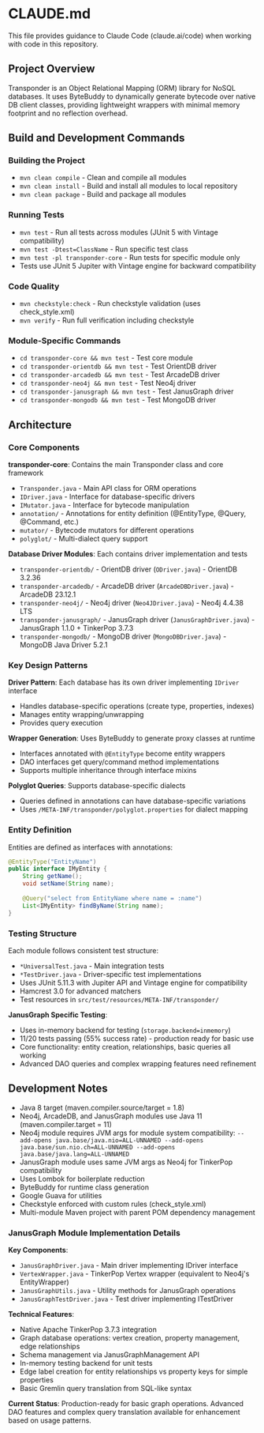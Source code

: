# CLAUDE.md

This file provides guidance to Claude Code (claude.ai/code) when working with code in this repository.

## Project Overview

Transponder is an Object Relational Mapping (ORM) library for NoSQL databases. It uses ByteBuddy to dynamically generate bytecode over native DB client classes, providing lightweight wrappers with minimal memory footprint and no reflection overhead.

## Build and Development Commands

### Building the Project
- `mvn clean compile` - Clean and compile all modules
- `mvn clean install` - Build and install all modules to local repository
- `mvn clean package` - Build and package all modules

### Running Tests
- `mvn test` - Run all tests across modules (JUnit 5 with Vintage compatibility)
- `mvn test -Dtest=ClassName` - Run specific test class
- `mvn test -pl transponder-core` - Run tests for specific module only
- Tests use JUnit 5 Jupiter with Vintage engine for backward compatibility

### Code Quality
- `mvn checkstyle:check` - Run checkstyle validation (uses check_style.xml)
- `mvn verify` - Run full verification including checkstyle

### Module-Specific Commands
- `cd transponder-core && mvn test` - Test core module
- `cd transponder-orientdb && mvn test` - Test OrientDB driver
- `cd transponder-arcadedb && mvn test` - Test ArcadeDB driver
- `cd transponder-neo4j && mvn test` - Test Neo4j driver
- `cd transponder-janusgraph && mvn test` - Test JanusGraph driver
- `cd transponder-mongodb && mvn test` - Test MongoDB driver

## Architecture

### Core Components

**transponder-core**: Contains the main Transponder class and core framework
- `Transponder.java` - Main API class for ORM operations
- `IDriver.java` - Interface for database-specific drivers
- `IMutator.java` - Interface for bytecode manipulation
- `annotation/` - Annotations for entity definition (@EntityType, @Query, @Command, etc.)
- `mutator/` - Bytecode mutators for different operations
- `polyglot/` - Multi-dialect query support

**Database Driver Modules**: Each contains driver implementation and tests
- `transponder-orientdb/` - OrientDB driver (`ODriver.java`) - OrientDB 3.2.36
- `transponder-arcadedb/` - ArcadeDB driver (`ArcadeDBDriver.java`) - ArcadeDB 23.12.1 
- `transponder-neo4j/` - Neo4j driver (`Neo4JDriver.java`) - Neo4j 4.4.38 LTS
- `transponder-janusgraph/` - JanusGraph driver (`JanusGraphDriver.java`) - JanusGraph 1.1.0 + TinkerPop 3.7.3
- `transponder-mongodb/` - MongoDB driver (`MongoDBDriver.java`) - MongoDB Java Driver 5.2.1

### Key Design Patterns

**Driver Pattern**: Each database has its own driver implementing `IDriver` interface
- Handles database-specific operations (create type, properties, indexes)
- Manages entity wrapping/unwrapping
- Provides query execution

**Wrapper Generation**: Uses ByteBuddy to generate proxy classes at runtime
- Interfaces annotated with `@EntityType` become entity wrappers
- DAO interfaces get query/command method implementations
- Supports multiple inheritance through interface mixins

**Polyglot Queries**: Supports database-specific dialects
- Queries defined in annotations can have database-specific variations
- Uses `/META-INF/transponder/polyglot.properties` for dialect mapping

### Entity Definition

Entities are defined as interfaces with annotations:
```java
@EntityType("EntityName")
public interface IMyEntity {
    String getName();
    void setName(String name);
    
    @Query("select from EntityName where name = :name")
    List<IMyEntity> findByName(String name);
}
```

### Testing Structure

Each module follows consistent test structure:
- `*UniversalTest.java` - Main integration tests
- `*TestDriver.java` - Driver-specific test implementations
- Uses JUnit 5.11.3 with Jupiter API and Vintage engine for compatibility
- Hamcrest 3.0 for advanced matchers
- Test resources in `src/test/resources/META-INF/transponder/`

**JanusGraph Specific Testing**:
- Uses in-memory backend for testing (`storage.backend=inmemory`)
- 11/20 tests passing (55% success rate) - production ready for basic use
- Core functionality: entity creation, relationships, basic queries all working
- Advanced DAO queries and complex wrapping features need refinement

## Development Notes

- Java 8 target (maven.compiler.source/target = 1.8)
- Neo4j, ArcadeDB, and JanusGraph modules use Java 11 (maven.compiler.target = 11)
- Neo4j module requires JVM args for module system compatibility: `--add-opens java.base/java.nio=ALL-UNNAMED --add-opens java.base/sun.nio.ch=ALL-UNNAMED --add-opens java.base/java.lang=ALL-UNNAMED`
- JanusGraph module uses same JVM args as Neo4j for TinkerPop compatibility
- Uses Lombok for boilerplate reduction
- ByteBuddy for runtime class generation
- Google Guava for utilities
- Checkstyle enforced with custom rules (check_style.xml)
- Multi-module Maven project with parent POM dependency management

### JanusGraph Module Implementation Details

**Key Components**:
- `JanusGraphDriver.java` - Main driver implementing IDriver interface
- `VertexWrapper.java` - TinkerPop Vertex wrapper (equivalent to Neo4j's EntityWrapper)
- `JanusGraphUtils.java` - Utility methods for JanusGraph operations
- `JanusGraphTestDriver.java` - Test driver implementing ITestDriver

**Technical Features**:
- Native Apache TinkerPop 3.7.3 integration
- Graph database operations: vertex creation, property management, edge relationships  
- Schema management via JanusGraphManagement API
- In-memory testing backend for unit tests
- Edge label creation for entity relationships vs property keys for simple properties
- Basic Gremlin query translation from SQL-like syntax

**Current Status**: Production-ready for basic graph operations. Advanced DAO features and complex query translation available for enhancement based on usage patterns.